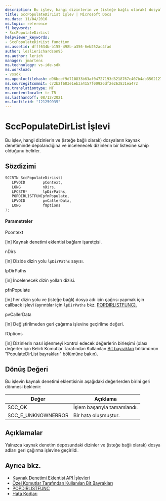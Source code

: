 ```yaml
---
description: Bu işlev, hangi dizinlerin ve (isteğe bağlı olarak) dosyaların kaynak denetiminde depolandığına ve incelenecek dizinlerin bir listesine sahip olduğunu belirler.
title: SccPopulateDirList İşlev | Microsoft Docs
ms.date: 11/04/2016
ms.topic: reference
f1_keywords:
- SccPopulateDirList
helpviewer_keywords:
- SccPopulateDirList function
ms.assetid: dfff634b-b155-498b-a356-6eb252ac4fad
author: leslierichardson95
ms.author: lerich
manager: jmartens
ms.technology: vs-ide-sdk
ms.workload:
- vssdk
ms.openlocfilehash: d96bcef9d710833b63af04727193d3218767c407b4ab35021274ba336a062b77
ms.sourcegitcommit: c72b2f603e1eb3a4157f00926df2e263831ea472
ms.translationtype: MT
ms.contentlocale: tr-TR
ms.lasthandoff: 08/12/2021
ms.locfileid: "121259935"
---
```

# <a name="sccpopulatedirlist-function"></a>SccPopulateDirList İşlevi
Bu işlev, hangi dizinlerin ve (isteğe bağlı olarak) dosyaların kaynak denetiminde depolandığına ve incelenecek dizinlerin bir listesine sahip olduğunu belirler.

## <a name="syntax"></a>Sözdizimi

```cpp
SCCRTN SccPopulateDirList(
   LPVOID        pContext,
   LONG          nDirs,
   LPCSTR*       lpDirPaths,
   POPDIRLISTFUNCpfnPopulate,
   LPVOID        pvCallerData,
   LONG          fOptions
);
```

#### <a name="parameters"></a>Parametreler
 Pcontext

[in] Kaynak denetimi eklentisi bağlam işaretçisi.

 nDirs

[in] Dizide dizin yolu `lpDirPaths` sayısı.

 lpDirPaths

[in] İncelenecek dizin yolları dizisi.

 pfnPopulate

[in] her dizin yolu ve (isteğe bağlı) dosya adı için çağrısı yapmak için callback işlevi (ayrıntılar için `lpDirPaths` bkz. [POPDIRLISTFUNC).](../extensibility/popdirlistfunc.md)

 pvCallerData

[in] Değiştirilmeden geri çağırma işlevine geçirilme değeri.

 fOptions

[in] Dizinlerin nasıl işlenmeyi kontrol edecek değerlerin birleşimi (olası değerler için Belirli Komutlar Tarafından Kullanılan [Bit bayrakları](../extensibility/bitflags-used-by-specific-commands.md) bölümünün "PopulateDirList bayrakları" bölümüne bakın).

## <a name="return-value"></a>Dönüş Değeri
 Bu işlevin kaynak denetimi eklentisinin aşağıdaki değerlerden birini geri dönmesi beklenir:

|Değer|Açıklama|
|-----------|-----------------|
|SCC_OK|İşlem başarıyla tamamlandı.|
|SCC_E_UNKNOWNERROR|Bir hata oluşmuştur.|

## <a name="remarks"></a>Açıklamalar
 Yalnızca kaynak denetim deposundaki dizinler ve (isteğe bağlı olarak) dosya adları geri çağırma işlevine geçirildi.

## <a name="see-also"></a>Ayrıca bkz.
- [Kaynak Denetimi Eklentisi API İşlevleri](../extensibility/source-control-plug-in-api-functions.md)
- [Özel Komutlar Tarafından Kullanılan Bit Bayrakları](../extensibility/bitflags-used-by-specific-commands.md)
- [POPDIRLISTFUNC](../extensibility/popdirlistfunc.md)
- [Hata Kodları](../extensibility/error-codes.md)
